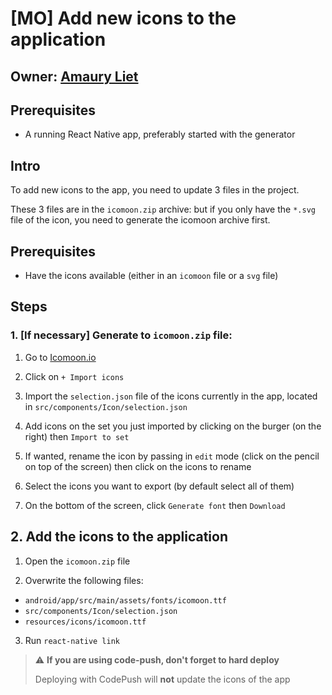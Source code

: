 # [MO] Add new icons to the application

## Owner: [Amaury Liet](http://github.com/AmauryLiet/)

## Prerequisites

- A running React Native app, preferably started with the generator


## Intro

To add new icons to the app, you need to update 3 files in the project.

These 3 files are in the `icomoon.zip` archive: but if you only have the `*.svg` file of the icon, you need to generate the icomoon archive first.

## Prerequisites

- Have the icons available (either in an `icomoon` file or a `svg` file)


## Steps
 
### 1. [If necessary] Generate to `icomoon.zip` file:

 1. Go to [Icomoon.io](https://icomoon.io/app/#/select)
 
 2. Click on `+ Import icons`
 
 3. Import the `selection.json` file of the icons currently in the app, located in `src/components/Icon/selection.json`
 
 4. Add icons on the set you just imported by clicking on the burger (on the right) then `Import to set`
 
 5. If wanted, rename the icon by passing in `edit` mode (click on the pencil on top of the screen) then click on the icons to rename
 
 6. Select the icons you want to export (by default select all of them)
 
 7. On the bottom of the screen, click `Generate font` then `Download`
 

## 2. Add the icons to the application

 1. Open the `icomoon.zip` file
 
 2. Overwrite the following files:
  - `android/app/src/main/assets/fonts/icomoon.ttf`
  - `src/components/Icon/selection.json`
  - `resources/icons/icomoon.ttf`
  
 3.  Run `react-native link`


> :warning: **If you are using code-push, don't forget to hard deploy**
>
> Deploying with CodePush will **not** update the icons of the app

